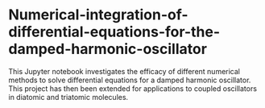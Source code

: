 # Numerical-integration-of-differential-equations-for-the-damped-harmonic-oscillator
This Jupyter notebook investigates the efficacy of different numerical methods to solve differential equations for a damped harmonic oscillator. This project has then been extended for applications to coupled oscillators in diatomic and triatomic molecules.
